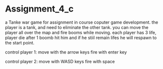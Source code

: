 # Assignment_4_c

a Tanke war game for assignment in course coputer game development.
the player is a tank, and need to eliminate the other tank.
you can move the player all over the map and fire booms while moving.
each player has 3 life,
player die after 1 boomb hit him and if he stiil remain lifes he will respawn to the start point.

control player 1:
 move with the arrow keys
 fire with enter key
 
 control player 2:
 move with WASD keys
 fire with space
